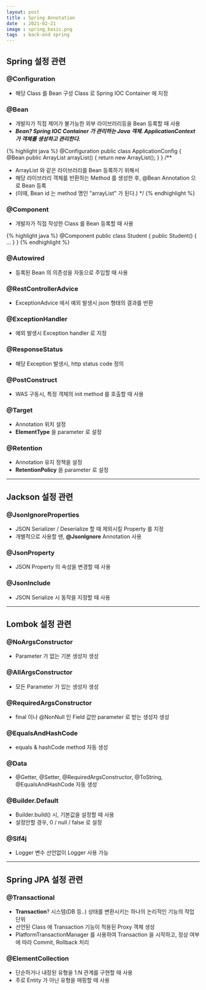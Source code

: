 ```yaml
---
layout: post
title : Spring Annotation
date  : 2021-02-21
image : spring_basic.png
tags  : back-end spring
---
```


## Spring 설정 관련
### @Configuration
* 해당 Class 를 Bean 구성 Class 로 Spring IOC Container 에 지정

### @Bean
* 개발자가 직접 제어가 불가능한 외부 라이브러리등을 Bean 등록할 때 사용
* ***Bean? Spring IOC Container 가 관리하는 Java 객체. ApplicationContext 가 객체를 생성하고 관리한다.***

{% highlight java %}
@Configuration
public class ApplicationConfig {
  @Bean
  public ArrayList<String> arrayList() {
    return new ArrayList<String>();
  }
}
/**
 * ArrayList 와 같은 라이브러리를 Bean 등록하기 위해서
 * 해당 라이브러리 객체를 반환하는 Method 를 생성한 후, @Bean Annotation 으로 Bean 등록
 * (이때, Bean id 는 method 명인 "arrayList" 가 된다.)
 */
{% endhighlight %}

### @Component
* 개발자가 직접 작성한 Class 를 Bean 등록할 때 사용

{% highlight java %}
@Component
public class Student {
  public Student() {
    ...
  }
}
{% endhighlight %}

### @Autowired
* 등록된 Bean 의 의존성을 자동으로 주입할 때 사용

### @RestControllerAdvice
* ExceptionAdvice 에서 예외 발생시 json 형태의 결과를 반환

### @ExceptionHandler
* 예외 발생시 Exception handler 로 지정

### @ResponseStatus
* 해당 Exception 발생시, http status code 정의

### @PostConstruct
* WAS 구동시, 특정 객체의 init method 를 호출할 때 사용

### @Target
* Annotation 위치 설정
* **ElementType** 을 parameter 로 설정

### @Retention
* Annotation 유지 정책을 설정
* **RetentionPolicy** 을 parameter 로 설정

---

## Jackson 설정 관련
### @JsonIgnoreProperties
* JSON Serializer / Deserialize 할 때 제외시킬 Property 를 지정
* 개별적으로 사용할 땐, **@JsonIgnore** Annotation 사용

### @JsonProperty
* JSON Property 의 속성을 변경할 때 사용

### @JsonInclude
* JSON Serialize 시 동작을 지정할 때 사용

---

## Lombok 설정 관련
### @NoArgsConstructor
* Parameter 가 없는 기본 생성자 생성

### @AllArgsConstructor
* 모든 Parameter 가 있는 생성자 생성

### @RequiredArgsConstructor
* final 이나 @NonNull 인 Field 값만 parameter 로 받는 생성자 생성

### @EqualsAndHashCode
* equals & hashCode method 자동 생성

### @Data
* @Getter, @Setter, @RequiredArgsConstructor, @ToString, @EqualsAndHashCode 자동 생성

### @Builder.Default
* Builder.build() 시, 기본값을 설정할 때 사용
* 설정안할 경우, 0 / null / false 로 설정

### @Slf4j
* Logger 변수 선언없이 Logger 사용 가능

---

## Spring JPA 설정 관련
### @Transactional
* **Transaction**? 시스템(DB 등..) 상태를 변환시키는 하나의 논리적인 기능의 작업 단위
* 선언된 Class 에 Transaction 기능이 적용된 Proxy 객체 생성
* PlatformTransactionManager 를 사용하여 Transaction 을 시작하고, 정상 여부에 따라 Commit, Rollback 처리

### @ElementCollection
* 단순하거나 내장된 유형을 1:N 관계를 구현할 때 사용
* 주로 Entity 가 아닌 유형을 매핑할 때 사용
